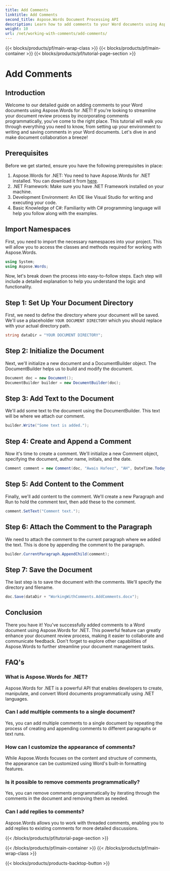 ```yaml
---
title: Add Comments
linktitle: Add Comments
second_title: Aspose.Words Document Processing API
description: Learn how to add comments to your Word documents using Aspose.Words for .NET with our guide. Enhance your document collaboration process effortlessly.
weight: 10
url: /net/working-with-comments/add-comments/
---
```


{{< blocks/products/pf/main-wrap-class >}}
{{< blocks/products/pf/main-container >}}
{{< blocks/products/pf/tutorial-page-section >}}

# Add Comments

## Introduction

Welcome to our detailed guide on adding comments to your Word documents using Aspose.Words for .NET! If you're looking to streamline your document review process by incorporating comments programmatically, you've come to the right place. This tutorial will walk you through everything you need to know, from setting up your environment to writing and saving comments in your Word documents. Let's dive in and make document collaboration a breeze!

## Prerequisites

Before we get started, ensure you have the following prerequisites in place:

1. Aspose.Words for .NET: You need to have Aspose.Words for .NET installed. You can download it from [here](https://releases.aspose.com/words/net/).
2. .NET Framework: Make sure you have .NET Framework installed on your machine.
3. Development Environment: An IDE like Visual Studio for writing and executing your code.
4. Basic Knowledge of C#: Familiarity with C# programming language will help you follow along with the examples.

## Import Namespaces

First, you need to import the necessary namespaces into your project. This will allow you to access the classes and methods required for working with Aspose.Words.

```csharp
using System;
using Aspose.Words;
```

Now, let's break down the process into easy-to-follow steps. Each step will include a detailed explanation to help you understand the logic and functionality.

## Step 1: Set Up Your Document Directory

First, we need to define the directory where your document will be saved. We'll use a placeholder `YOUR DOCUMENT DIRECTORY` which you should replace with your actual directory path.

```csharp
string dataDir = "YOUR DOCUMENT DIRECTORY";
```

## Step 2: Initialize the Document

Next, we'll initialize a new document and a DocumentBuilder object. The DocumentBuilder helps us to build and modify the document.

```csharp
Document doc = new Document();
DocumentBuilder builder = new DocumentBuilder(doc);
```

## Step 3: Add Text to the Document

We'll add some text to the document using the DocumentBuilder. This text will be where we attach our comment.

```csharp
builder.Write("Some text is added.");
```

## Step 4: Create and Append a Comment

Now it's time to create a comment. We'll initialize a new Comment object, specifying the document, author name, initials, and the date.

```csharp
Comment comment = new Comment(doc, "Awais Hafeez", "AH", DateTime.Today);
```

## Step 5: Add Content to the Comment

Finally, we'll add content to the comment. We'll create a new Paragraph and Run to hold the comment text, then add these to the comment.

```csharp
comment.SetText("Comment text.");
```

## Step 6: Attach the Comment to the Paragraph

We need to attach the comment to the current paragraph where we added the text. This is done by appending the comment to the paragraph.

```csharp
builder.CurrentParagraph.AppendChild(comment);
```

## Step 7: Save the Document

The last step is to save the document with the comments. We'll specify the directory and filename.

```csharp
doc.Save(dataDir + "WorkingWithComments.AddComments.docx");
```

## Conclusion

There you have it! You've successfully added comments to a Word document using Aspose.Words for .NET. This powerful feature can greatly enhance your document review process, making it easier to collaborate and communicate feedback. Don't forget to explore other capabilities of Aspose.Words to further streamline your document management tasks.

## FAQ's

### What is Aspose.Words for .NET?

Aspose.Words for .NET is a powerful API that enables developers to create, manipulate, and convert Word documents programmatically using .NET languages.

### Can I add multiple comments to a single document?

Yes, you can add multiple comments to a single document by repeating the process of creating and appending comments to different paragraphs or text runs.

### How can I customize the appearance of comments?

While Aspose.Words focuses on the content and structure of comments, the appearance can be customized using Word's built-in formatting features.

### Is it possible to remove comments programmatically?

Yes, you can remove comments programmatically by iterating through the comments in the document and removing them as needed.

### Can I add replies to comments?

Aspose.Words allows you to work with threaded comments, enabling you to add replies to existing comments for more detailed discussions.

{{< /blocks/products/pf/tutorial-page-section >}}

{{< /blocks/products/pf/main-container >}}
{{< /blocks/products/pf/main-wrap-class >}}

{{< blocks/products/products-backtop-button >}}
